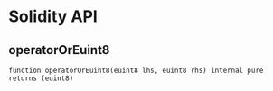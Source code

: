 # Solidity API

## operatorOrEuint8

```solidity
function operatorOrEuint8(euint8 lhs, euint8 rhs) internal pure returns (euint8)
```

